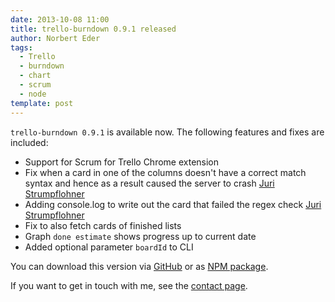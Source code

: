 ```yaml
---
date: 2013-10-08 11:00
title: trello-burndown 0.9.1 released
author: Norbert Eder
tags: 
  - Trello
  - burndown
  - chart
  - scrum
  - node
template: post
---
```


`trello-burndown 0.9.1` is available now. The following features and fixes are included:

* Support for Scrum for Trello Chrome extension
* Fix when a card in one of the columns doesn't have a correct match syntax and hence as a result caused the server to crash [Juri Strumpflohner](https://github.com/juristr "Juri Strumpflohner")
* Adding console.log to write out the card that failed the regex check [Juri Strumpflohner](https://github.com/juristr "Juri Strumpflohner")
* Fix to also fetch cards of finished lists
* Graph `done estimate` shows progress up to current date
* Added optional parameter `boardId` to CLI

You can download this version via [GitHub](https://github.com/devtyr/trello-burndown/releases/tag/v0.9.1 "trello-burndown 0.9.1 on GitHub") or as [NPM package](https://npmjs.org/package/trello-burndown "trello-burndown NPM package").

If you want to get in touch with me, see the [contact page](http://devtyr.com/contact.html "DevTyr Contact"). 